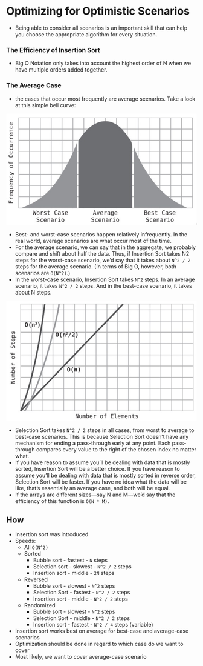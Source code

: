 # Optimizing for Optimistic Scenarios
- Being able to consider all scenarios is an important skill that can help you choose the appropriate algorithm for every situation.

### The Efficiency of Insertion Sort
- Big O Notation only takes into account the highest order of N when we have multiple orders added together.


### The Average Case
- the cases that occur most frequently are average scenarios. Take a look at this simple bell curve:

 ![](avg.jpg)
- Best- and worst-case scenarios happen relatively infrequently. In the real world, average scenarios are what occur most of the time.
- For the average scenario, we can say that in the aggregate, we probably compare and shift about half the data. Thus, if Insertion Sort takes N2 steps for the worst-case scenario, we’d say that it takes about `N^2 / 2` steps for the average scenario. (In terms of Big O, however, both scenarios are `O(N^2)`.)
- In the worst-case scenario, Insertion Sort takes `N^2` steps. In an average scenario, it takes `N^2 / 2` steps. And in the best-case scenario, it takes about N steps.

 ![](bigo.jpg)

- Selection Sort takes `N^2 / 2` steps in all cases, from worst to average to best-case scenarios. This is because Selection Sort doesn’t have any mechanism for ending a pass-through early at any point. Each pass-through compares every value to the right of the chosen index no matter what.
- If you have reason to assume you’ll be dealing with data that is mostly sorted, Insertion Sort will be a better choice. If you have reason to assume you’ll be dealing with data that is mostly sorted in reverse order, Selection Sort will be faster. If you have no idea what the data will be like, that’s essentially an average case, and both will be equal.
- If the arrays are different sizes—say N and M—we’d say that the efficiency of this function is `O(N * M)`.
## How
- Insertion sort was introduced
- Speeds:
  - All `O(N^2)`
  - Sorted
    - Bubble sort - fastest - `N` steps
    - Selection sort - slowest - `N^2 / 2` steps
    - Insertion sort - middle - `2N` steps
  - Reversed
    - Bubble sort - slowest - `N^2` steps
    - Selection Sort - fastest - `N^2 / 2` steps
    - Insertion sort - middle - `N^2 / 2` steps
  - Randomized
    - Bubble sort - slowest - `N^2` steps
    - Selection Sort - middle - `N^2 / 2` steps
    - Insertion sort - fastest - `N^2 / 4` steps (variable)
- Insertion sort works best on average for best-case and average-case scenarios
- Optimization should be done in regard to which case do we want to cover
- Most likely, we want to cover average-case scenario
